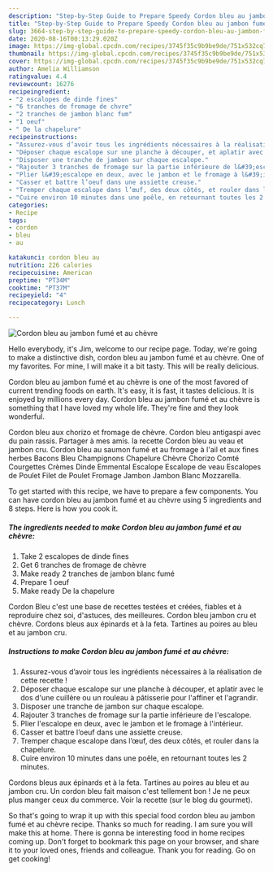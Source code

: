 ```yaml
---
description: "Step-by-Step Guide to Prepare Speedy Cordon bleu au jambon fumé et au chèvre"
title: "Step-by-Step Guide to Prepare Speedy Cordon bleu au jambon fumé et au chèvre"
slug: 3664-step-by-step-guide-to-prepare-speedy-cordon-bleu-au-jambon-fume-et-au-chevre
date: 2020-08-16T00:13:29.020Z
image: https://img-global.cpcdn.com/recipes/3745f35c9b9be9de/751x532cq70/cordon-bleu-au-jambon-fume-et-au-chevre-photo-principale-de-la-recette.jpg
thumbnail: https://img-global.cpcdn.com/recipes/3745f35c9b9be9de/751x532cq70/cordon-bleu-au-jambon-fume-et-au-chevre-photo-principale-de-la-recette.jpg
cover: https://img-global.cpcdn.com/recipes/3745f35c9b9be9de/751x532cq70/cordon-bleu-au-jambon-fume-et-au-chevre-photo-principale-de-la-recette.jpg
author: Amelia Williamson
ratingvalue: 4.4
reviewcount: 16276
recipeingredient:
- "2 escalopes de dinde fines"
- "6 tranches de fromage de chvre"
- "2 tranches de jambon blanc fum"
- "1 oeuf"
- " De la chapelure"
recipeinstructions:
- "Assurez-vous d’avoir tous les ingrédients nécessaires à la réalisation de cette recette !"
- "Déposer chaque escalope sur une planche à découper, et aplatir avec le dos d&#39;une cuillère ou un rouleau à pâtisserie pour l&#39;affiner et l&#39;agrandir."
- "Disposer une tranche de jambon sur chaque escalope."
- "Rajouter 3 tranches de fromage sur la partie inférieure de l&#39;escalope."
- "Plier l&#39;escalope en deux, avec le jambon et le fromage à l&#39;intérieur."
- "Casser et battre l’oeuf dans une assiette creuse."
- "Tremper chaque escalope dans l’œuf, des deux côtés, et rouler dans la chapelure."
- "Cuire environ 10 minutes dans une poêle, en retournant toutes les 2 minutes."
categories:
- Recipe
tags:
- cordon
- bleu
- au

katakunci: cordon bleu au 
nutrition: 226 calories
recipecuisine: American
preptime: "PT34M"
cooktime: "PT37M"
recipeyield: "4"
recipecategory: Lunch

---
```



![Cordon bleu au jambon fumé et au chèvre](https://img-global.cpcdn.com/recipes/3745f35c9b9be9de/751x532cq70/cordon-bleu-au-jambon-fume-et-au-chevre-photo-principale-de-la-recette.jpg)

Hello everybody, it's Jim, welcome to our recipe page. Today, we're going to make a distinctive dish, cordon bleu au jambon fumé et au chèvre. One of my favorites. For mine, I will make it a bit tasty. This will be really delicious.

Cordon bleu au jambon fumé et au chèvre is one of the most favored of current trending foods on earth. It's easy, it is fast, it tastes delicious. It is enjoyed by millions every day. Cordon bleu au jambon fumé et au chèvre is something that I have loved my whole life. They're fine and they look wonderful.

Cordon bleu aux chorizo et fromage de chèvre. Cordon bleu antigaspi avec du pain rassis. Partager à mes amis. la recette Cordon bleu au veau et jambon cru. Cordon bleu au saumon fumé et au fromage à l&#39;ail et aux fines herbes Bacons Bleu Champignons Chapelure Chèvre Chorizo Comté Courgettes Crèmes Dinde Emmental Escalope Escalope de veau Escalopes de Poulet Filet de Poulet Fromage Jambon Jambon Blanc Mozzarella.


To get started with this recipe, we have to prepare a few components. You can have cordon bleu au jambon fumé et au chèvre using 5 ingredients and 8 steps. Here is how you cook it.

<!--inarticleads1-->

##### The ingredients needed to make Cordon bleu au jambon fumé et au chèvre:

1. Take 2 escalopes de dinde fines
1. Get 6 tranches de fromage de chèvre
1. Make ready 2 tranches de jambon blanc fumé
1. Prepare 1 oeuf
1. Make ready  De la chapelure


Cordon Bleu c&#39;est une base de recettes testées et créées, fiables et à reproduire chez soi, d&#39;astuces, des meilleures. Cordon bleu jambon cru et chèvre. Cordons bleus aux épinards et à la feta. Tartines au poires au bleu et au jambon cru. 

<!--inarticleads2-->

##### Instructions to make Cordon bleu au jambon fumé et au chèvre:

1. Assurez-vous d’avoir tous les ingrédients nécessaires à la réalisation de cette recette !
1. Déposer chaque escalope sur une planche à découper, et aplatir avec le dos d&#39;une cuillère ou un rouleau à pâtisserie pour l&#39;affiner et l&#39;agrandir.
1. Disposer une tranche de jambon sur chaque escalope.
1. Rajouter 3 tranches de fromage sur la partie inférieure de l&#39;escalope.
1. Plier l&#39;escalope en deux, avec le jambon et le fromage à l&#39;intérieur.
1. Casser et battre l’oeuf dans une assiette creuse.
1. Tremper chaque escalope dans l’œuf, des deux côtés, et rouler dans la chapelure.
1. Cuire environ 10 minutes dans une poêle, en retournant toutes les 2 minutes.


Cordons bleus aux épinards et à la feta. Tartines au poires au bleu et au jambon cru. Un cordon bleu fait maison c&#39;est tellement bon ! Je ne peux plus manger ceux du commerce. Voir la recette (sur le blog du gourmet). 

So that's going to wrap it up with this special food cordon bleu au jambon fumé et au chèvre recipe. Thanks so much for reading. I am sure you will make this at home. There is gonna be interesting food in home recipes coming up. Don't forget to bookmark this page on your browser, and share it to your loved ones, friends and colleague. Thank you for reading. Go on get cooking!
